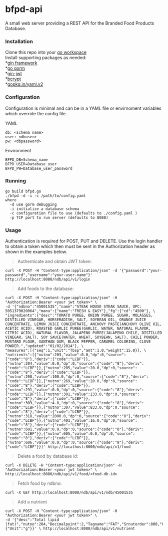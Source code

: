 # bfpd-api
A small web server providing a REST API for the Branded Food Products Database.  
### Installation
Clone this repo into your [go workspace](https://golang.org/doc/code.html)  
Install supporting packages as needed:     
*[gin framework](https://github.com/gin-gonic/gin)   
*[go gorm](http://jinzhu.me/gorm/)    
*[gin-jwt](https://github.com/appleboy/gin-jwt)    
*[bcrypt](https://godoc.org/golang.org/x/crypto/bcrypt)       
*[gopkg.in/yaml.v2](http://gopkg.in/yaml.v2)   
### Configuration
Configuration is minimal and can be in a YAML file or envirnoment variables which override the config file.  
    
YAML    
```
db: <schema name>
user: <dbuser>
pw: <dbpassword>
```
Environment   
```
BFPD_DB=Schema_name
BFPD_USER=Database_user
BFPD_PW=Database_user_password
```
### Running
```
go build bfpd.go
./bfpd -d -i -c /path/to/config.yaml   
where
  -d use gorm debugging   
  -i initialize a database schema
  -c configuration file to use (defaults to ./config.yaml )  
  -p TCP port to run server (defaults to 8080)
  ```
### Usage
Authentication is required for POST, PUT and DELETE.  Use the login handler to obtain a token which then must be sent in the Authorization header as shown in the examples below.     
>Authenticate and obtain JWT token:
``` 
curl -X POST -H "Content-type:application/json" -d '{"password":"your-password","username":"your-user-name"}' http://localhost:8080/ndb/api/v1/login 
```
>Add foods to the database:   
```
curl -X POST -H "Content-type:application/json" -H "Authorization:Bearer <your jwt token>" \
-d '{"ndbno":"45001535","name":"STEAK HOUSE STEAK SAUCE, UPC: 5051379020064","manu":{"name":"FRESH & EASY"},"fg":{"cd":"4500"}, \
"ingredients":{"desc":"TOMATO PUREE, ONION PUREE. SUGAR, MOLASSES, DISTILLED VINEGAR, HORSERADISH, SALT, SOYBEAN OIL, ORANGE JUICE CONCENTRATE, LEMON JUICE CONCENTRATE, ANCHOVY PASTE(ANCHOVY OLIVE OIL, ACETIC ACID), ROASTED GARLIC PUREE(GARLIC, WATER, NATURAL FLAVOR, CITRIC ACID), NATURAL FLAVOR, JALAPENO PUREE(JALAPENO CHILE, DISTILLED VINEGAR, SALT), SOY SAUCE(WATER, WHEAT, SOYBEAN, SALT), CHILI POWDER, MUSTARD FLOUR, XANTHAN GUM, BLACK PEPPER, CARAMEL COLORING, CLOVE POWDER.","updated":"01/02/2014"}, \
"measures":[{"seq":1,"unit":"Tbsp","amt":1.0,"weight":15.0}], \
"nutrients":[{"nutno":203,"value":0.0,"dp":0,"source":{"code":"8"},"deriv":{"code":"LCBF"}},{"nutno":204,"value":0.0,"dp":0,"source":{"code":"8"},"deriv":{"code":"LCBF"}},{"nutno":205,"value":20.0,"dp":0,"source":{"code":"8"},"deriv":{"code":"LCBF"}},{"nutno":208,"value":100.0,"dp":0,"source":{"code":"8"},"deriv":{"code":"LCBF"}},{"nutno":269,"value":20.0,"dp":0,"source":{"code":"8"},"deriv":{"code":"LCBF"}},{"nutno":291,"value":0.0,"dp":0,"source":{"code":"8"},"deriv":{"code":"LCBF"}},{"nutno":301,"value":133.0,"dp":0,"source":{"code":"8"},"deriv":{"code":"LCBF"}},{"nutno":303,"value":4.8,"dp":0,"source":{"code":"8"},"deriv":{"code":"LCBF"}},{"nutno":307,"value":833.0,"dp":0,"source":{"code":"8"},"deriv":{"code":"LCBF"}},{"nutno":318,"value":2000.0,"dp":0,"source":{"code":"8"},"deriv":{"code":"LCBF"}},{"nutno":401,"value":16.0,"dp":0,"source":{"code":"8"},"deriv":{"code":"LCBF"}},{"nutno":601,"value":0.0,"dp":0,"source":{"code":"8"},"deriv":{"code":"LCBF"}},{"nutno":605,"value":0.0,"dp":0,"source":{"code":"8"},"deriv":{"code":"LCBF"}},{"nutno":606,"value":0.0,"dp":0,"source":{"code":"8"},"deriv":{"code":"LCBF"}}]' http://localhost:8000/ndb/api/v1/food
```
>Delete a food by database id:
```
curl -X DELETE -H "Content-type:application/json" -H "Authorization:Bearer <your jwt token>" \
http://localhost:8080/ndb/api/v1/food/<food-db-id>
```
>Fetch food by ndbno:
```
curl -X GET http://localhost:8000/ndb/api/v1/ndb/45001535
```
>Add a nutrient
```
curl -X POST -H "Content-type:application/json" -H "Authorization:Bearer <your jwt token>" \
-d '{"desc":"Total lipid (fat)","nutno":204,"Decimalpoint":2,"Tagname":"FAT","Srnutorder":800,"Unit":{"Unit":"g"}}' \ http://localhost:8080/ndb/api/v1/nutrient
```
